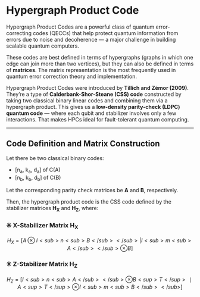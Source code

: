 # Hypergraph Product Code

Hypergraph Product Codes are a powerful class of quantum error-correcting codes (QECCs) that help protect quantum information from errors due to noise and decoherence — a major challenge in building scalable quantum computers.

These codes are best defined in terms of hypergraphs (graphs in which one edge can join more than two vertices), but they can also be defined in terms of **matrices**. The matrix representation is the most frequently used in quantum error correction theory and implementation.

Hypergraph Product Codes were introduced by **Tillich and Zémor (2009)**. They’re a type of **Calderbank-Shor-Steane (CSS) code** constructed by taking two classical binary linear codes and combining them via a hypergraph product. This gives us a **low-density parity-check (LDPC) quantum code** — where each qubit and stabilizer involves only a few interactions. That makes HPCs ideal for fault-tolerant quantum computing.

---

## Code Definition and Matrix Construction

Let there be two classical binary codes:

- \[n<sub>a</sub>, k<sub>a</sub>, d<sub>a</sub>\] of C(A)
- \[n<sub>b</sub>, k<sub>b</sub>, d<sub>b</sub>\] of C(B)

Let the corresponding parity check matrices be **A** and **B**, respectively.

Then, the hypergraph product code is the CSS code defined by the stabilizer matrices **H<sub>X</sub>** and **H<sub>Z</sub>**, where:

### ✳️ X-Stabilizer Matrix H<sub>X</sub>

```math
H_X = [
    A ⊗ I<sub>n<sub>B</sub></sub>  |  I<sub>m<sub>A</sub></sub> ⊗ B
]
```
### ✳️ Z-Stabilizer Matrix H<sub>Z</sub>

```math
H_Z = [
    I<sub>n<sub>A</sub></sub>⊗B<sup>T</sup>∣A<sup>T</sup>⊗I<sub>m<sub>B</sub></sub>
]
```
